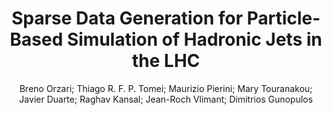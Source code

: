 ---
paperId: 15
author: Breno Orzari; Thiago R. F. P. Tomei; Maurizio Pierini; Mary Touranakou; Javier Duarte; Raghav Kansal; Jean-Roch Vlimant; Dimitrios Gunopulos
publicationauthor: Orzari, B. et al.
title: Sparse Data Generation for Particle-Based Simulation of Hadronic Jets in the LHC
pdf: paper_15.pdf
poster: poster_15.png
pitch: https://slideslive.com/38962870/sparse-data-generation-for-particlebased-simulation-of-hadronic-jets-in-the-lhc?ref=account-folder-87716-folders
type: Oral
topic: neural network
category: Extended Abstract
link: https://research.latinxinai.org/papers/icml/2021/pdf/paper_15.pdf
conference: icml
year: 2021
tags: icml-2021
location: Virtual
---